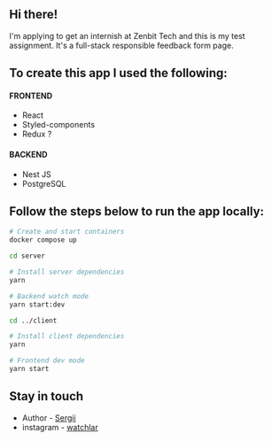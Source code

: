 ## Hi there!

<p>I'm applying to get an internish at Zenbit Tech and this is my test assignment. It's a full-stack responsible feedback form page.</p>

## To create this app I used the following:

#### FRONTEND

- React
- Styled-components
- Redux ?

#### BACKEND

- Nest JS
- PostgreSQL

## Follow the steps below to run the app locally:

```bash
# Create and start containers
docker compose up
```

```bash
cd server
```

```bash
# Install server dependencies
yarn
```

```bash
# Backend watch mode
yarn start:dev
```

```bash
cd ../client
```

```bash
# Install client dependencies
yarn
```

```bash
# Frontend dev mode
yarn start
```

## Stay in touch

- Author - [Sergii](https://www.linkedin.com/in/sergii-koch/)
- instagram - [watchlar](https://www.instagram.com/watchlar2000/)
